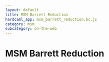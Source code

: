 ```yaml
---
layout: default
title: MSM Barrett Reduction
hardcaml_app: msm_barrett_reduction.bc.js
category: msm
subcategory: on-the-web
---
```


# MSM Barrett Reduction

<div id="hardcaml_app">
</div>
